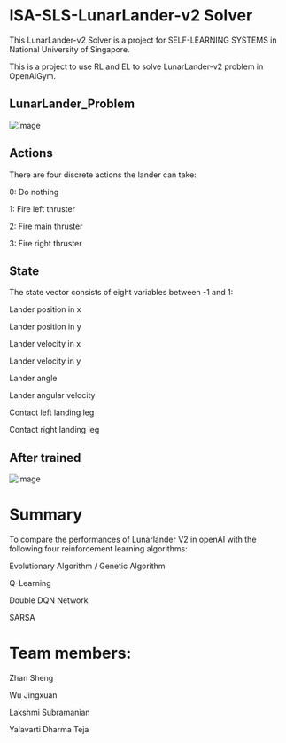 # ISA-SLS-LunarLander-v2 Solver

This LunarLander-v2 Solver is a project for SELF-LEARNING SYSTEMS in National University of Singapore.

This is a project to use RL and EL to solve LunarLander-v2 problem in OpenAIGym.

## LunarLander_Problem

![image](https://github.com/Jingxuaw/ISA-SLS/blob/main/LunarLander_Problem.gif)


## Actions

There are four discrete actions the lander can take:

0: Do nothing

1: Fire left thruster

2: Fire main thruster

3: Fire right thruster

## State

The state vector consists of eight variables between -1 and 1:

Lander position in x

Lander position in y

Lander velocity in x

Lander velocity in y

Lander angle

Lander angular velocity

Contact left landing leg

Contact right landing leg

## After trained

![image](https://github.com/Jingxuaw/ISA-SLS/blob/main/LunarLander_after_trained.gif)

# Summary

To compare the performances of Lunarlander V2 in openAI with the following four reinforcement learning algorithms:

Evolutionary Algorithm / Genetic Algorithm

Q-Learning

Double DQN Network

SARSA


# Team members:

Zhan Sheng

Wu Jingxuan

Lakshmi Subramanian

Yalavarti Dharma Teja
